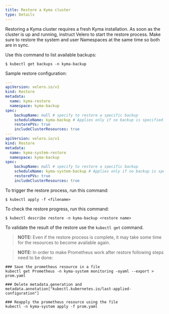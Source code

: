 ```yaml
---
title: Restore a Kyma cluster
type: Details
---
```


Restoring a Kyma cluster requires a fresh Kyma installation. As soon as the cluster is up and running, instruct Velero to start the restore process. Make sure to restore the system and user Namespaces at the same time so both are in sync.

Use this command to list available backups:

```$ kubectl get backups -n kyma-backup```

Sample restore configuration:

```yaml
---
apiVersion: velero.io/v1
kind: Restore
metadata:
  name: kyma-restore
  namespace: kyma-backup
spec:
    backupName: null # specify to restore a specific backup
    scheduleName: kyma-backup # Applies only if no backup is specified.
    restorePVs: true
    includeClusterResources: true
---
apiVersion: velero.io/v1
kind: Restore
metadata:
  name: kyma-system-restore
  namespace: kyma-backup
spec:
    backupName: null # specify to restore a specific backup
    scheduleName: kyma-system-backup # Applies only if no backup is specified.
    restorePVs: true
    includeClusterResources: true
```

To trigger the restore process, run this command:

```$ kubectl apply -f <filename>```

To check the restore progress, run this command:

```$ kubectl describe restore -n kyma-backup <restore name>```

To validate the result of the restore use the `kubectl get` command.

> **NOTE:** Even if the restore process is complete, it may take some time for the resources to become available again.

> **NOTE:** In order to make Prometheus work after restore following steps need to be done:
```
### Save the prometheus resource in a file
kubectl get Prometheus -n kyma-system monitoring -oyaml --export > prom.yaml

### Delete metadata.generation and metadata.annotation["kubectl.kubernetes.io/last-applied-configuration"]

### Reapply the prometheus resource using the file
kubectl -n kyma-system apply -f prom.yaml
```
